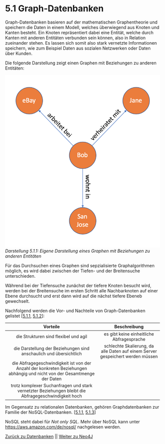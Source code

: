 # 5.1 Graph-Datenbanken

Graph-Datenbanken basieren auf der mathematischen Graphentheorie und speichern die Daten in einem Modell, welches überwiegend aus Knoten und Kanten besteht. Ein Knoten repräsentiert dabei eine Entität, welche durch Kanten mit anderen Entitäten verbunden sein können, also in Relation zueinander stehen. Es lassen sich somit also stark vernetzte Informationen speichern, wie zum Beispiel Daten aus sozialen Netzwerken oder Daten über Kunden.

Die folgende Darstellung zeigt einen Graphen mit Beziehungen zu anderen Entitäten:

![Graph](../images/Graph.png)
*Darstellung 5.1.1: Eigene Darstellung eines Graphen mit Beziehungen zu anderen Entitäten*

Für das Durchsuchen eines Graphen sind sepzialisierte Graphalgorithmen möglich, es wird dabei zwischen der Tiefen- und der Breitensuche unterschieden.

Während bei der Tiefensuche zunächst der tiefere Knoten besucht wird, werden bei der Breitensuche im ersten Schritt alle Nachbarknoten auf einer Ebene durchsucht und erst dann wird auf die nächst tiefere Ebeneb gewechselt.

Nachfolgend werden die Vor- und Nachteile von Graph-Datenbanken gelistet [[5.1.1](https://www.bigdata-insider.de/was-ist-eine-graphdatenbank-a-788834/), [5.1.2](https://www.ionos.de/digitalguide/hosting/hosting-technik/graphdatenbank/)]:

Vorteile | Beschreibung |
| :----: | :----: |
| die Strukturen sind flexibel und agil | es gibt keine einheitliche Abfragesprache |
| die Darstellung der Beziehungen sind anschaulich und übersichtlich | schlechte Skalierung, da alle Daten auf einem Server gespeichert werden müssen |
| die Abfragegeschwindigkeit ist von der Anzahl der konkreten Beziehungen abhängig und nicht von der Gesamtmenge der Daten | |
| trotz komplexer Suchanfragen und stark vernetzter Beziehungen bleibt die Abfragegeschwindigkeit hoch | |

Im Gegensatz zu relationalen Datenbanken, gehören Graphdatenbanken zur Familie der NoSQL-Datenbanken. [[5.1.1](https://www.bigdata-insider.de/was-ist-eine-graphdatenbank-a-788834/), [5.1.3](https://www.bigdata-insider.de/graph-datenbanken-a-887332/)]

NoSQL steht dabei für *Not only SQL*. Mehr über NoSQL kann unter <https://aws.amazon.com/de/nosql/> nachgelesen werden.

[Zurück zu Datenbanken](./Datenbanken.md) || [Weiter zu Neo4J](./Neo4J.md)

